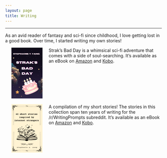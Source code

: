 ```yaml
---
layout: page
title: Writing
---
```

------------------------------

As an avid reader of fantasy and sci-fi since childhood, I love getting lost in a good book. Over time, I started writing my own stories!

<a href='https://www.amazon.com/dp/B0D2S7KL94?dplnkId=d033ee90-d709-4d1a-be8a-c59a8388a4c8'><img src="/assets/img/SBD.jpg" alt="Strak's Bad Day" style="width:100px;" align="left" hspace="20"/></a>Strak’s Bad Day is a whimsical sci-fi adventure that comes with a side of soul-searching. It’s available as an eBook on [Amazon](https://www.amazon.com/dp/B0D2S7KL94?dplnkId=d033ee90-d709-4d1a-be8a-c59a8388a4c8) and [Kobo](https://www.kobo.com/us/en/ebook/strak-s-bad-day?sId=8c0bdc15-0728-45a5-bb1d-16728d3b7c9e).

<br>
<br>
<br>
<br>
<br>
<br>

<a href='https://www.amazon.com/Short-Stories-Inspired-Internet-Strangers-ebook/dp/B0FJJ8T1HQ?ref_=ast_author_dp'><img src="/assets/img/ShortStories.png" alt="42 Short Stories Inspired by Internet Strangers" style="width:100px;" align="left" hspace="20"/></a>A compilation of my short stories! The stories in this collection span ten years of writing for the /r/WritingPrompts subreddit. It’s available as an eBook on [Amazon](https://www.amazon.com/dp/B0D2S7KL94?dplnkId=d033ee90-d709-4d1a-be8a-c59a8388a4c8) and [Kobo](https://www.kobo.com/us/en/ebook/42-short-stories-inspired-by-internet-strangers).









